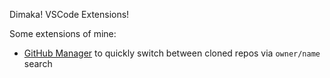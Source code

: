 Dimaka! VSCode Extensions!

Some extensions of mine:

- [GitHub Manager](https://github.com/zardoy/github-manager) to quickly switch between cloned repos via `owner/name` search
